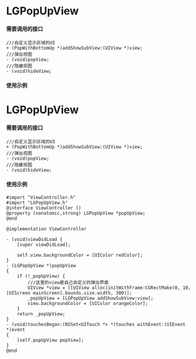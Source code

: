 # LGPopUpView
#### 需要调用的接口
    ///自定义显示区域的UI
    + (PopWithBottomUp *)addShowSubView:(UIView *)view;
    ///弹出视图
    - (void)popView;
    ///隐藏视图
    - (void)hideView;
#### 使用示例
# LGPopUpView
#### 需要调用的接口
    ///自定义显示区域的UI
    + (PopWithBottomUp *)addShowSubView:(UIView *)view;
    ///弹出视图
    - (void)popView;
    ///隐藏视图
    - (void)hideView;
#### 使用示例
    #import "ViewController.h"
    #import "LGPopUpView.h"
    @interface ViewController ()
    @property (nonatomic,strong) LGPopUpView *popUpView;
    @end
    
    @implementation ViewController
    
    - (void)viewDidLoad {
        [super viewDidLoad];
        
        self.view.backgroundColor = [UIColor redColor];
    }
    - (LGPopUpView *)popUpView
    {
        if (!_popUpView) {
            ///这里的view是自己自定义的弹出界面
            UIView *view = [[UIView alloc]initWithFrame:CGRectMake(0, 10, [UIScreen mainScreen].bounds.size.width, 300)];
            _popUpView = [LGPopUpView addShowSubView:view];
            view.backgroundColor = [UIColor orangeColor];
        }
        return _popUpView;
    }
    - (void)touchesBegan:(NSSet<UITouch *> *)touches withEvent:(UIEvent *)event
    {
        [self.popUpView popView];
    }
    @end


